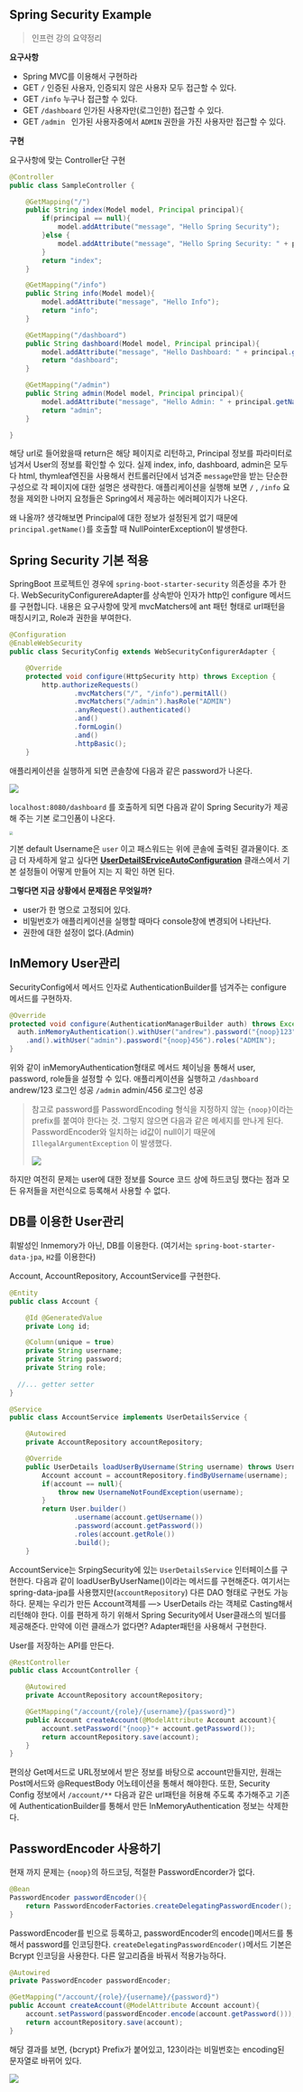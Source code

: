 
## Spring Security Example

> 인프런 강의 요약정리



**요구사항**

- Spring MVC를 이용해서 구현하라
- GET `/` 인증된 사용자, 인증되지 않은 사용자 모두 접근할 수 있다. 
- GET `/info` 누구나 접근할 수 있다. 
- GET `/dashboard` 인가된 사용자만(로그인한) 접근할 수 있다. 
- GET `/admin ` 인가된 사용자중에서 `ADMIN` 권한을 가진 사용자만 접근할 수 있다.



**구현**

요구사항에 맞는 Controller단 구현

```java
@Controller
public class SampleController {

    @GetMapping("/")
    public String index(Model model, Principal principal){
        if(principal == null){
            model.addAttribute("message", "Hello Spring Security");
        }else {
            model.addAttribute("message", "Hello Spring Security: " + principal.getName());
        }
        return "index";
    }

    @GetMapping("/info")
    public String info(Model model){
        model.addAttribute("message", "Hello Info");
        return "info";
    }

    @GetMapping("/dashboard")
    public String dashboard(Model model, Principal principal){
        model.addAttribute("message", "Hello Dashboard: " + principal.getName());
        return "dashboard";
    }

    @GetMapping("/admin")
    public String admin(Model model, Principal principal){
        model.addAttribute("message", "Hello Admin: " + principal.getName());
        return "admin";
    }

}
```

해당 url로 들어왔을때 return은 해당 페이지로 리턴하고, Principal 정보를 파라미터로 넘겨서 User의 정보를 확인할 수 있다. 실제 index, info, dashboard, admin은 모두다 html, thymleaf엔진을 사용해서 컨트롤러단에서 넘겨준 `message`만을 받는 단순한 구성으로 각 페이지에 대한 설명은 생략한다. 애플리케이션을 실행해 보면 `/` , `/info` 요청을 제외한 나머지 요청들은 Spring에서 제공하는 에러페이지가 나온다. 

왜 나올까? 생각해보면 Principal에 대한 정보가 설정된게 없기 때문에 `principal.getName()`를 호출할 때 NullPointerException이 발생한다. 



## **Spring Security 기본 적용** 

SpringBoot 프로젝트인 경우에 `spring-boot-starter-security` 의존성을 추가 한다. WebSecurityConfigurereAdapter를 상속받아 인자가 http인 configure 메서드를 구현합니다. 내용은 요구사항에 맞게 mvcMatchers에 ant 패턴 형태로 url패턴을 매칭시키고, Role과 권한을 부여한다.

```java
@Configuration
@EnableWebSecurity
public class SecurityConfig extends WebSecurityConfigurerAdapter {

    @Override
    protected void configure(HttpSecurity http) throws Exception {
        http.authorizeRequests()
                .mvcMatchers("/", "/info").permitAll()
                .mvcMatchers("/admin").hasRole("ADMIN")
                .anyRequest().authenticated()
                .and()
                .formLogin()
                .and()
                .httpBasic();
    }

```

 애플리케이션을 실행하게 되면 콘솔창에 다음과 같은 password가 나온다. 

![](https://user-images.githubusercontent.com/28615416/64464783-30e7f500-d144-11e9-8e11-8a65c82711b6.png)

`localhost:8080/dashboard`  를 호출하게 되면 다음과 같이 Spring Security가 제공해 주는 기본 로그인폼이 나온다.

<img src="https://user-images.githubusercontent.com/28615416/64464842-7d333500-d144-11e9-8bd6-ffdfc3bf6a39.png" style="zoom:40%;" />

기본 default Username은 `user` 이고  패스워드는 위에 콘솔에 출력된 결과물이다. 조금 더 자세하게 알고 싶다면 **<u>UserDetailSErviceAutoConfiguration</u>** 클래스에서 기본 설정들이 어떻게 만들어 지는 지 확인 하면 된다. 



**그렇다면 지금 상황에서 문제점은 무엇일까?** 

-   user가 한 명으로 고정되어 있다. 
-   비밀번호가 애플리케이션을 실행할 때마다 console창에 변경되어 나타난다.
-   권한에 대한 설정이 없다.(Admin)
  



## InMemory User관리

SecurityConfig에서 메서드 인자로 AuthenticationBuilder를 넘겨주는 configure메서드를 구현하자. 

```java
@Override
protected void configure(AuthenticationManagerBuilder auth) throws Exception {
  auth.inMemoryAuthentication().withUser("andrew").password("{noop}123").roles("USER")
    .and().withUser("admin").password("{noop}456").roles("ADMIN");
}
```

위와 같이 inMemoryAuthentication형태로 메서드 체이닝을 통해서 user, password, role들을 설정할 수 있다. 애플리케이션을 실행하고 `/dashboard`  andrew/123 로그인 성공  `/admin`  admin/456 로그인 성공

>  참고로 password를 PasswordEncoding 형식을 지정하지 않는 `{noop}`이라는 prefix를 붙여야 한다는 것. 그렇지 않으면 다음과 같은 메세지를 만나게 된다. PasswordEncoder와 일치하는 id값이 null이기 때문에 `IllegalArgumentException`  이 발생했다.
>
> ![](https://user-images.githubusercontent.com/28615416/64465202-3e05e380-d146-11e9-965f-17d33b960d61.png)



하지만 여전히 문제는 user에 대한 정보를 Source 코드 상에 하드코딩 했다는 점과 모든 유저들을 저런식으로 등록해서 사용할 수 없다. 



## DB를 이용한 User관리

휘발성인 Inmemory가 아닌, DB를 이용한다. (여기서는 `spring-boot-starter-data-jpa`, `H2`를 이용한다)

Account, AccountRepository, AccountService를 구현한다. 

```java
@Entity
public class Account {

    @Id @GeneratedValue
    private Long id;

    @Column(unique = true)
    private String username;
    private String password;
    private String role;
		
  //... getter setter
}
```

```java
@Service
public class AccountService implements UserDetailsService {

    @Autowired
    private AccountRepository accountRepository;

    @Override
    public UserDetails loadUserByUsername(String username) throws UsernameNotFoundException {
        Account account = accountRepository.findByUsername(username);
        if(account == null){
            throw new UsernameNotFoundException(username);
        }
        return User.builder()
                .username(account.getUsername())
                .password(account.getPassword())
                .roles(account.getRole())
                .build();
    }
```

AccountService는 SrpingSecurity에 있는 `UserDetailsService` 인터페이스를 구현한다. 다음과 같이 loadUserByUserName()이라는 메서드를 구현해준다. 여기서는 spring-data-jpa를 사용했지만(`accountRepository`) 다른 DAO 형태로 구현도 가능하다. 문제는 우리가 만든 Account객체를 —> UserDetails 라는 객체로 Casting해서 리턴해야 한다. 이를 편하게 하기 위해서 Spring Security에서 User클래스의 빌더를 제공해준다. 만약에 이런 클래스가 없다면? Adapter패턴을 사용해서 구현한다. 



User를 저장하는 API를 만든다. 

```java
@RestController
public class AccountController {

    @Autowired
    private AccountRepository accountRepository;

    @GetMapping("/account/{role}/{username}/{password}")
    public Account createAccount(@ModelAttribute Account account){
        account.setPassword("{noop}"+ account.getPassword());
        return accountRepository.save(account);
    }
}
```

편의상 Get메서드로 URL정보에서 받은 정보를 바탕으로 account만들지만, 원래는 Post메서드와 @RequestBody 어노테이션을 통해서 해야한다. 또한, Security Config 정보에서 `/account/**`  다음과 같은 url패턴을 허용해 주도록 추가해주고 기존에 AuthenticationBuilder를 통해서 만든 InMemoryAuthentication 정보는 삭제한다. 



## PasswordEncoder 사용하기

현재 까지 문제는 `{noop}`의 하드코딩, 적절한 PasswordEncorder가 없다. 

```java
@Bean
PasswordEncoder passwordEncoder(){
    return PasswordEncoderFactories.createDelegatingPasswordEncoder();
}
```

PasswordEncoder를 빈으로 등록하고, passwordEncoder의 encode()메서드를 통해서 password를 인코딩한다. `createDelegatingPasswordEncoder()`메서드 기본은 Bcrypt 인코딩을 사용한다. 다른 알고리즘을 바꿔서 적용가능하다.

```java
@Autowired
private PasswordEncoder passwordEncoder;

@GetMapping("/account/{role}/{username}/{password}")
public Account createAccount(@ModelAttribute Account account){
    account.setPassword(passwordEncoder.encode(account.getPassword()));
    return accountRepository.save(account);
}
```

해당 결과를 보면, {bcrypt} Prefix가 붙어있고, 123이라는 비밀번호는 encoding된 문자열로 바뀌어 있다. 

![](https://user-images.githubusercontent.com/28615416/64466816-e61faa80-d14e-11e9-9a12-f9d6df683e8f.png)



